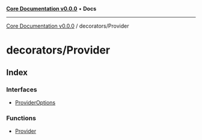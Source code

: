 [**Core Documentation v0.0.0**](../../README.md) • **Docs**

***

[Core Documentation v0.0.0](../../modules.md) / decorators/Provider

# decorators/Provider

## Index

### Interfaces

- [ProviderOptions](interfaces/ProviderOptions.md)

### Functions

- [Provider](functions/Provider.md)
